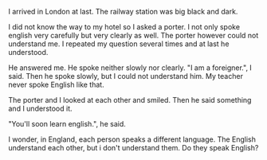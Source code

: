 I arrived in London at last. The railway station was big black and dark. 

I did not know the way to my hotel so I asked a porter. I not only spoke english very carefully but very clearly as well. The porter however could not understand me. I repeated my question several times and at last he understood.

He answered me. He spoke neither slowly nor clearly. "I am a foreigner.", I said. Then he spoke slowly, but I could not understand him. My teacher never spoke English like that.

The porter and I looked at each other and smiled. Then he said something and I understood it.

"You'll soon learn english.", he said.

I wonder, in England, each person speaks a different language. The English understand each other, but i don't understand them. Do they speak English?
